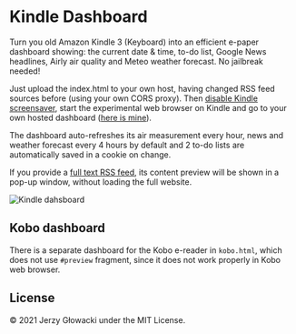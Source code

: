 Kindle Dashboard
================

Turn you old Amazon Kindle 3 (Keyboard) into an efficient e-paper dashboard showing: the current date &amp; time, to-do list, Google News headlines, Airly air quality and Meteo weather forecast. No jailbreak needed!

Just upload the index.html to your own host, having changed RSS feed sources before (using your own CORS proxy). Then [disable Kindle screensaver](https://almost-a-technocrat.blogspot.com/2012/01/how-to-disable-amazon-kindle-keyboard.html), start the experimental web browser on Kindle and go to your own  hosted dashboard ([here is mine](http://juvenia.info/kindle/)).

The dashboard auto-refreshes its air measurement every hour, news and weather forecast every 4 hours by default and 2 to-do lists are automatically saved in a cookie on change.

If you provide a [full text RSS feed](https://www.freefullrss.com/), its content preview will be shown in a pop-up window, without loading the full website.

![Kindle dahsboard](https://i.imgur.com/khIJ9Ci.jpg)

## Kobo dashboard

There is a separate dashboard for the Kobo e-reader in `kobo.html`, which does not use `#preview` fragment, since it does not work properly in Kobo web browser.

## License

&copy; 2021 Jerzy Głowacki under the MIT License.